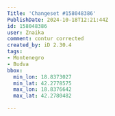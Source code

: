 ```yaml
---
Title: 'Changeset #158048386'
PublishDate: 2024-10-18T12:21:44Z
id: 158048386
user: Znaika
comment: contur corrected
created_by: iD 2.30.4
tags:
- Montenegro
- Budva
bbox:
  min_lon: 18.8373027
  min_lat: 42.2778575
  max_lon: 18.8376642
  max_lat: 42.2780482

---
```

